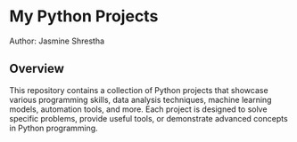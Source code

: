 # My Python Projects

Author: Jasmine Shrestha

## Overview

This repository contains a collection of Python projects that showcase various programming skills, data analysis techniques, machine learning models, automation tools, and more. Each project is designed to solve specific problems, provide useful tools, or demonstrate advanced concepts in Python programming.

